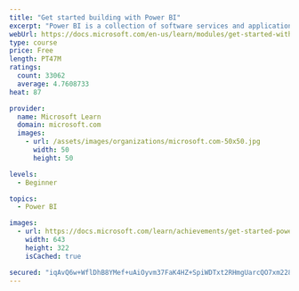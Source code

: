 ```yaml
---
title: "Get started building with Power BI"
excerpt: "Power BI is a collection of software services and applications that let you connect to all sorts of data sources and create compelling visuals and reports. You can benefit from receiving those reports, or you can share them with others inside or outside your organization. Learn the basics of Power BI, how its services and applications work together, and how they can be used to create or experience compelling visuals and analytics based on your data."
webUrl: https://docs.microsoft.com/en-us/learn/modules/get-started-with-power-bi/
type: course
price: Free
length: PT47M
ratings:
  count: 33062
  average: 4.7608733
heat: 87

provider:
  name: Microsoft Learn
  domain: microsoft.com
  images:
    - url: /assets/images/organizations/microsoft.com-50x50.jpg
      width: 50
      height: 50

levels:
  - Beginner

topics:
  - Power BI

images:
  - url: https://docs.microsoft.com/learn/achievements/get-started-power-bi-social.png
    width: 643
    height: 322
    isCached: true

secured: "iqAvQ6w+WflDhB8YMef+uAiOyvm37FaK4HZ+SpiWDTxt2RHmgUarcQO7xm2281pkm0BW9yPB1D3GYtAz61O4+/3aGGvGu1CgCrg+BmThk067qyaHNbjBZ3u2WyAdiJswOsLHB33GNZMjTQ4ztRBioO0o2IH2DgykGHNMZvP/XskLTCfHPcUOn3IkfdSY1/reEocJHfOWMzQQPq6O8P7JuhCvMdP22uHu7MSUqb3CfWtS6ulkxWUIA4RWck3s26IAFEQF1Ci47XyKVtuxbJusc47p2jQjKLIICv4tu4Dv8l5E3jCeT3yjf6La9WyJncscMl+LC6T13LdnsHQKNlj8fpZwpINxOkd7/sTl38HDt3m1NKY5GG92J1Kaidjp2q9HnQH/4/PO9rq0IcTCxfkuDMLTlrbacMrf4TsMcKu3cdMyoE/BvnIhKdT37Vbb/EM2;XZ9qDUhChsXfmDNyhO4cmw=="
---
```


